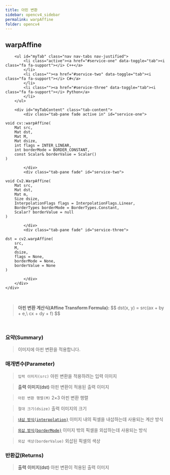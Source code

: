 ```yaml
---
title: 아핀 변환
sidebar: opencv4_sidebar
permalink: warpAffine
folder: opencv4
---
```


<div class="row">
    <div class="col-lg-12">
        <h2 class="page-header">warpAffine</h2>
    </div>
    <div class="col-lg-12">

        <ul id="myTab" class="nav nav-tabs nav-justified">
            <li class="active"><a href="#service-one" data-toggle="tab"><i class="fa fa-support"></i> C++</a>
            </li>
            <li class=""><a href="#service-two" data-toggle="tab"><i class="fa fa-support"></i> C#</a>
            </li>
            <li class=""><a href="#service-three" data-toggle="tab"><i class="fa fa-support"></i> Python</a>
            </li>
        </ul>

        <div id="myTabContent" class="tab-content">
            <div class="tab-pane fade active in" id="service-one">
<pre class="prettyprint"><code class="language-cpp">void cv::warpAffine(
    Mat src,
    Mat dst,
    Mat M,
    Mat dsize,
    int flags = INTER_LINEAR,
    int borderMode = BORDER_CONSTANT,
    const Scalar& borderValue = Scalar() 
)</code></pre>
            </div>
            <div class="tab-pane fade" id="service-two">
<pre class="prettyprint"><code class="language-cs">void Cv2.WarpAffine(
    Mat src,
    Mat dst,
    Mat m,
    Size dsize,
    InterpolationFlags flags = InterpolationFlags.Linear,
    BorderTypes borderMode = BorderTypes.Constant,
    Scalar? borderValue = null
)</code></pre>
            </div>
            <div class="tab-pane fade" id="service-three">
<pre class="prettyprint"><code class="language-py">dst = cv2.warpAffine(
    src,
    M,
    dsize,
    flags = None,
    borderMode = None,
    borderValue = None
)</code></pre>
            </div>
        </div>
    </div>
</div>

<br>

<blockquote class="formula">
<b>아핀 변환 계산식(Affine Transform Formula):</b>
$$ dst(x, y) = src(ax + by + e,\ cx + dy + f) $$
</blockquote>
<br>

### 요약(Summary)

> 이미지에 아핀 변환을 적용합니다.

### 매개변수(Parameter)

> `입력 이미지(src)` 아핀 변환을 적용하려는 입력 이미지

> <a data-toggle="tooltip" data-original-title="{{site.data.glossary.only_C_CS}}">출력 이미지(dst)</a> 아핀 변환이 적용된 출력 이미지

> `아핀 변환 행렬(M)` 2×3 아핀 변환 행렬

> `절대 크기(dsize)` 출력 이미지의 크기

> [`내삽 방식(interpolation)`](InterpolationFlags) 이미지 내의 픽셀을 내삽하는데 사용되는 계산 방식

> [`외삽 방식(borderMode)`](BorderTypes) 이미지 밖의 픽셀을 외삽하는데 사용되는 방식

> `외삽 색상(borderValue)` 외삽된 픽셀의 색상

### 반환값(Returns)

> <a data-toggle="tooltip" data-original-title="{{site.data.glossary.only_Python}}">출력 이미지(dst)</a> 아핀 변환이 적용된 출력 이미지
